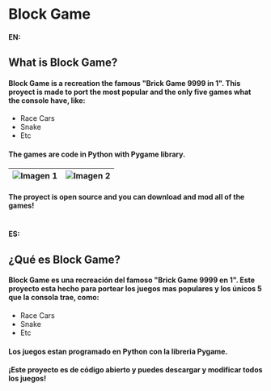 # Block Game

#### __EN:__
## What is Block Game?

#### Block Game is a recreation the famous "Brick Game 9999 in 1". This proyect is made to port the most popular and the only five games what the console have, like:

- Race Cars 
- Snake
- Etc

#### The games are code in __Python__ with __Pygame__ library.

| ![Imagen 1](https://logos-world.net/wp-content/uploads/2021/10/Python-Logo.png) | ![Imagen 2](https://www.pygame.org/docs/_images/pygame_lofi.png) |
|--------------------------------------------------------|--------------------------------------------------------|


#### The proyect is open source and you can download and mod all of the games!

#

#### __ES:__

## ¿Qué es Block Game?

#### Block Game es una recreación del famoso "Brick Game 9999 en 1". Este proyecto esta hecho para portear los juegos mas populares y los únicos 5 que la consola trae, como:

- Race Cars 
- Snake
- Etc

#### Los juegos estan programado en __Python__ con la libreria __Pygame__.

#### ¡Este proyecto es de código abierto y puedes descargar y modificar todos los juegos!


